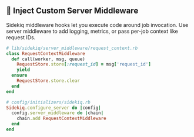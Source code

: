 ## 🧩 Inject Custom Server Middleware
Sidekiq middleware hooks let you execute code around job invocation. Use server middleware to add logging, metrics, or pass per-job context like request IDs.

```ruby
# lib/sidekiq/server_middleware/request_context.rb
class RequestContextMiddleware
  def call(worker, msg, queue)
    RequestStore.store[:request_id] = msg['request_id']
    yield
  ensure
    RequestStore.store.clear
  end
end

# config/initializers/sidekiq.rb
Sidekiq.configure_server do |config|
  config.server_middleware do |chain|
    chain.add RequestContextMiddleware
  end
end
```
